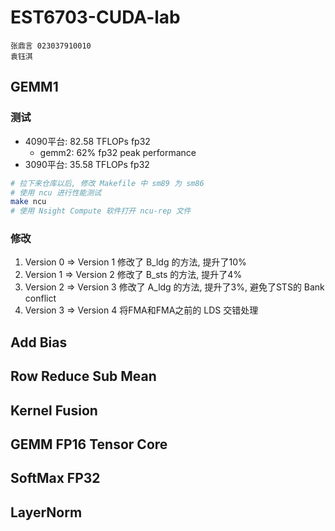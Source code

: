 # EST6703-CUDA-lab

```
张鼎言 023037910010
袁钰淇 
```

## GEMM1

### 测试
- 4090平台: 82.58 TFLOPs fp32
    - gemm2: 62% fp32 peak performance
- 3090平台: 35.58 TFLOPs fp32

```Bash
# 拉下来仓库以后, 修改 Makefile 中 sm89 为 sm86
# 使用 ncu 进行性能测试
make ncu
# 使用 Nsight Compute 软件打开 ncu-rep 文件
```

### 修改
1. Version 0 => Version 1
    修改了 B_ldg 的方法, 提升了10%
2. Version 1 => Version 2
    修改了 B_sts 的方法, 提升了4%
3. Version 2 => Version 3
    修改了 A_ldg 的方法, 提升了3%, 避免了STS的 Bank conflict
4. Version 3 => Version 4
    将FMA和FMA之前的 LDS 交错处理

## Add Bias

## Row Reduce Sub Mean

## Kernel Fusion

## GEMM FP16 Tensor Core

## SoftMax FP32

## LayerNorm
